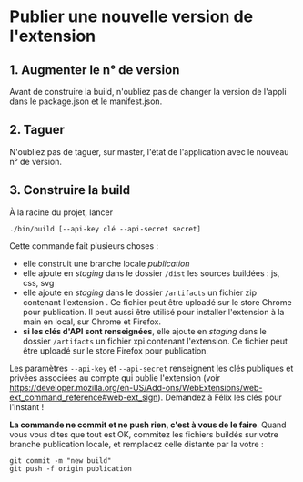 # Publier une nouvelle version de l'extension

## 1. Augmenter le n° de version

Avant de construire la build, n'oubliez pas de changer la version de l'appli dans le package.json et le manifest.json.

## 2. Taguer

N'oubliez pas de taguer, sur master, l'état de l'application avec le nouveau n° de version.

## 3. Construire la build

À la racine du projet, lancer

```
./bin/build [--api-key clé --api-secret secret]
```

Cette commande fait plusieurs choses :

* elle construit une branche locale *publication*
* elle ajoute en *staging* dans le dossier `/dist` les sources buildées : js, css, svg
* elle ajoute en *staging* dans le dossier `/artifacts` un fichier zip contenant l'extension . Ce fichier peut être uploadé sur le store Chrome pour publication. Il peut aussi être utilisé pour installer l'extension à la main en local, sur Chrome et Firefox.
* **si les clés d'API sont renseignées**, elle ajoute en *staging* dans le dossier `/artifacts` un fichier xpi contenant l'extension. Ce fichier peut être uploadé sur le store Firefox pour publication.

Les paramètres `--api-key` et `--api-secret` renseignent les clés publiques et privées associées au compte qui publie l'extension (voir https://developer.mozilla.org/en-US/Add-ons/WebExtensions/web-ext_command_reference#web-ext_sign). Demandez à Félix les clés pour l'instant !

**La commande ne commit et ne push rien, c'est à vous de le faire**. Quand vous vous dites que tout est OK, commitez les fichiers buildés sur votre branche publication locale, et remplacez celle distante par la votre :

```
git commit -m "new build"
git push -f origin publication
```

